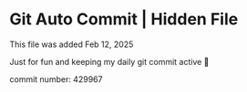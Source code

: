 # Git Auto Commit | Hidden File

This file was added Feb 12, 2025

Just for fun and keeping my daily git commit active 🤪

commit number: 429967
